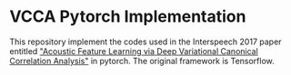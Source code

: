 # VCCA Pytorch Implementation


This repository implement the codes used in the Interspeech 2017 paper entitled ["Acoustic Feature Learning via Deep Variational Canonical Correlation Analysis"](https://bitbucket.org/qingming_tang/interspeech2017_vccap/overview) in pytorch. The original framework is Tensorflow.

